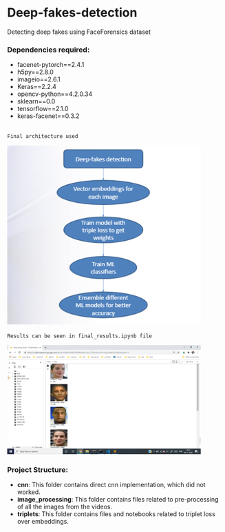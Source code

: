 
# Deep-fakes-detection
Detecting deep fakes using FaceForensics dataset

### Dependencies required:
* facenet-pytorch==2.4.1
* h5py==2.8.0
* imageio==2.6.1
* Keras==2.2.4
* opencv-python==4.2.0.34
* sklearn==0.0
* tensorflow==2.1.0
* keras-facenet==0.3.2


```

Final architecture used 
```
<img src="https://github.com/rawatakshay/Clustering-ingred/blob/master/final_arch.png?raw=true" width="450">

<br />


```
Results can be seen in final_results.ipynb file
```
<img src="https://github.com/rawatakshay/Clustering-ingred/blob/master/res1.png?raw=true" width="450">

<br />





### Project Structure:
* **cnn**: This folder contains direct cnn implementation, which did not worked.
* **image_processing**: This folder contains files related to pre-processing of all the images from the videos.
* **triplets**: This folder contains files and notebooks related to triplet loss over embeddings.



